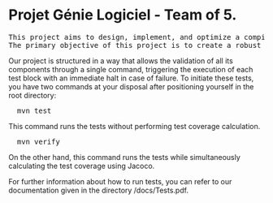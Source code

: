 # Projet Génie Logiciel - Team of 5.
<pre>
This project aims to design, implement, and optimize a compiler for the Deca programming language -similar to Java).
The primary objective of this project is to create a robust compiler that translates Deca source code into executable machine code, facilitating the efficient execution of Deca programs on various platforms.
</pre>
Our project is structured in a way that allows the validation of all its components through a single command, triggering the execution of each test block with an immediate halt in case of failure. To initiate these tests, you have two commands at your disposal after positioning yourself in the root directory:
<pre>
  mvn test
</pre>
This command runs the tests without performing test coverage calculation.
<pre>
  mvn verify
</pre>
On the other hand, this command runs the tests while simultaneously calculating the test coverage using Jacoco.

For further information about how to run tests, you can refer to our documentation given in the directory /docs/Tests.pdf.

